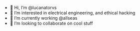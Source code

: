 - 👋 Hi, I’m @lucanatorvs
- 👀 I’m interested in electrical engineering, and ethical hacking
- 🌱 I’m currently working @allseas
- 💞️ I’m looking to collaborate on cool stuff

<!---
lucanatorvs/lucanatorvs is a ✨ special ✨ repository because its `README.md` (this file) appears on your GitHub profile.
You can click the Preview link to take a look at your changes.
--->
